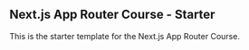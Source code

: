 ## Next.js App Router Course - Starter

This is the starter template for the Next.js App Router Course.
